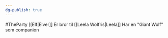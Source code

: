 ```yaml
---
dg-publish: true
---
```

#TheParty 
[[Elf|Elver]]
Er bror til [[Leela Wolfris|Leela]] 
Har en "Giant Wolf" som companion